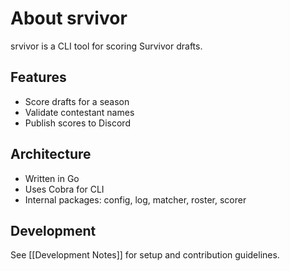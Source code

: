 # About srvivor

srvivor is a CLI tool for scoring Survivor drafts.

## Features

- Score drafts for a season
- Validate contestant names
- Publish scores to Discord

## Architecture

- Written in Go
- Uses Cobra for CLI
- Internal packages: config, log, matcher, roster, scorer

## Development

See [[Development Notes]] for setup and contribution guidelines.